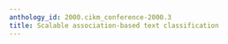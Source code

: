 ```yaml
---
anthology_id: 2000.cikm_conference-2000.3
title: Scalable association-based text classification
---
```


